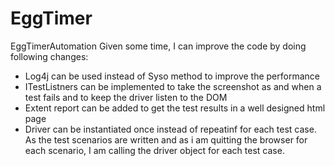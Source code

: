 # EggTimer
EggTimerAutomation
Given some time, I can improve the code by doing following changes:
- Log4j can be used instead of Syso method to improve the performance
- ITestListners can be implemented to take the screenshot as and when a test fails and to keep the driver listen to the DOM
- Extent report can be added to get the test results in a well designed html page
- Driver can be instantiated once instead of repeatinf for each test case. As the test scenarios are written and as i am quitting the browser for each scenario, I am calling the driver object for each test case.
